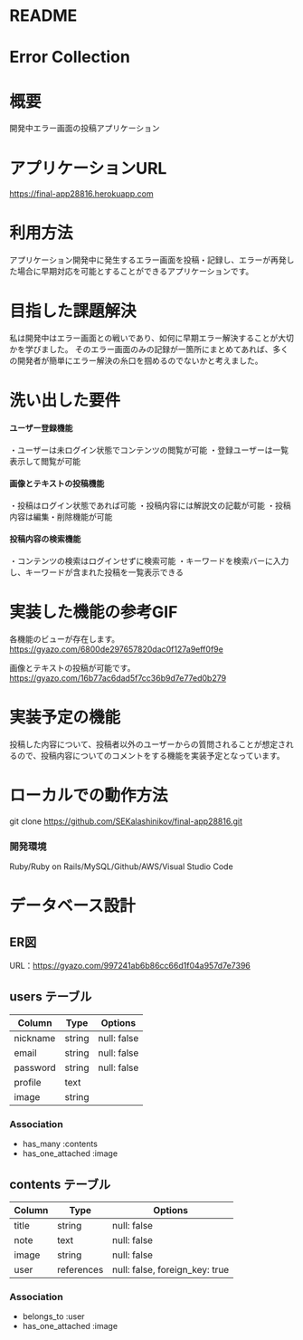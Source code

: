 # README

# Error Collection

# 概要
開発中エラー画面の投稿アプリケーション

# アプリケーションURL
https://final-app28816.herokuapp.com

# 利用方法
アプリケーション開発中に発生するエラー画面を投稿・記録し、エラーが再発した場合に早期対応を可能とすることができるアプリケーションです。

# 目指した課題解決
私は開発中はエラー画面との戦いであり、如何に早期エラー解決することが大切かを学びました。
そのエラー画面のみの記録が一箇所にまとめてあれば、多くの開発者が簡単にエラー解決の糸口を掴めるのでないかと考えました。

# 洗い出した要件
#### ユーザー登録機能
・ユーザーは未ログイン状態でコンテンツの閲覧が可能
・登録ユーザーは一覧表示して閲覧が可能
#### 画像とテキストの投稿機能
・投稿はログイン状態であれば可能
・投稿内容には解説文の記載が可能
・投稿内容は編集・削除機能が可能
#### 投稿内容の検索機能
・コンテンツの検索はログインせずに検索可能
・キーワードを検索バーに入力し、キーワードが含まれた投稿を一覧表示できる

# 実装した機能の参考GIF
各機能のビューが存在します。
https://gyazo.com/6800de297657820dac0f127a9eff0f9e

画像とテキストの投稿が可能です。
https://gyazo.com/16b77ac6dad5f7cc36b9d7e77ed0b279

# 実装予定の機能
投稿した内容について、投稿者以外のユーザーからの質問されることが想定されるので、投稿内容についてのコメントをする機能を実装予定となっています。

# ローカルでの動作方法
git clone https://github.com/SEKalashinikov/final-app28816.git
### 開発環境
Ruby/Ruby on Rails/MySQL/Github/AWS/Visual Studio Code

# データベース設計
## ER図
URL：https://gyazo.com/997241ab6b86cc66d1f04a957d7e7396

## users テーブル
| Column         | Type   | Options     |
| -------------- | ------ | ----------- |
| nickname       | string | null: false |
| email          | string | null: false |
| password       | string | null: false |
| profile        | text   |             |
| image          | string |             |

### Association
- has_many :contents
- has_one_attached :image

## contents テーブル
| Column | Type       | Options                        |
| ------ | ---------- | ------------------------------ |
| title  | string     | null: false                    |
| note   | text       | null: false                    |
| image  | string     | null: false                    |
| user   | references | null: false, foreign_key: true |

### Association
- belongs_to :user
- has_one_attached :image